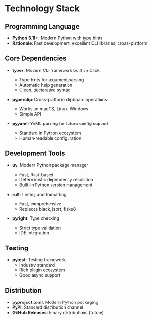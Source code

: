 # Technology Stack

## Programming Language
- **Python 3.11+**: Modern Python with type hints
- **Rationale**: Fast development, excellent CLI libraries, cross-platform

## Core Dependencies
- **typer**: Modern CLI framework built on Click
  - Type hints for argument parsing
  - Automatic help generation
  - Clean, declarative syntax
  
- **pyperclip**: Cross-platform clipboard operations
  - Works on macOS, Linux, Windows
  - Simple API
  
- **pyyaml**: YAML parsing for future config support
  - Standard in Python ecosystem
  - Human-readable configuration

## Development Tools
- **uv**: Modern Python package manager
  - Fast, Rust-based
  - Deterministic dependency resolution
  - Built-in Python version management
  
- **ruff**: Linting and formatting
  - Fast, comprehensive
  - Replaces black, isort, flake8
  
- **pyright**: Type checking
  - Strict type validation
  - IDE integration

## Testing
- **pytest**: Testing framework
  - Industry standard
  - Rich plugin ecosystem
  - Good async support

## Distribution
- **pyproject.toml**: Modern Python packaging
- **PyPI**: Standard distribution channel
- **GitHub Releases**: Binary distributions (future)